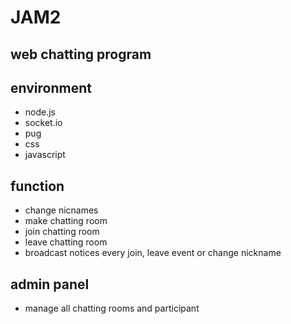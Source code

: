 # JAM2

## web chatting program 

## environment 

* node.js
* socket.io
* pug
* css
* javascript

## function
* change nicnames
* make chatting room
* join chatting room
* leave chatting room
* broadcast notices every join, leave event or change nickname


## admin panel 
* manage all chatting rooms and participant
